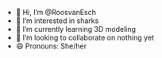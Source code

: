 - 👋 Hi, I’m @RoosvanEsch
- 👀 I’m interested in sharks
- 🌱 I’m currently learning 3D modeling
- 💞️ I’m looking to collaborate on nothing yet
- 😄 Pronouns: She/her
